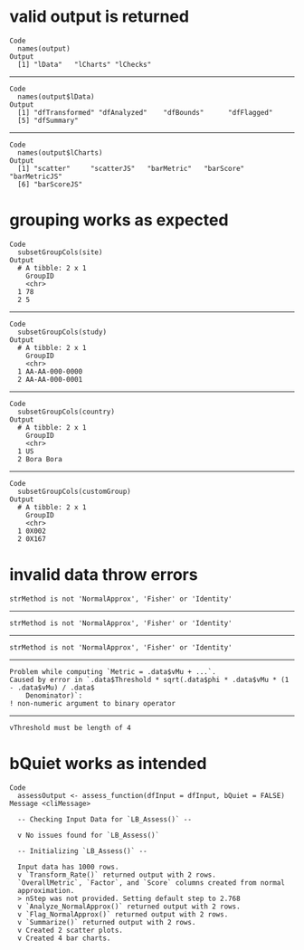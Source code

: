 # valid output is returned

    Code
      names(output)
    Output
      [1] "lData"   "lCharts" "lChecks"

---

    Code
      names(output$lData)
    Output
      [1] "dfTransformed" "dfAnalyzed"    "dfBounds"      "dfFlagged"    
      [5] "dfSummary"    

---

    Code
      names(output$lCharts)
    Output
      [1] "scatter"     "scatterJS"   "barMetric"   "barScore"    "barMetricJS"
      [6] "barScoreJS" 

# grouping works as expected

    Code
      subsetGroupCols(site)
    Output
      # A tibble: 2 x 1
        GroupID
        <chr>  
      1 78     
      2 5      

---

    Code
      subsetGroupCols(study)
    Output
      # A tibble: 2 x 1
        GroupID       
        <chr>         
      1 AA-AA-000-0000
      2 AA-AA-000-0001

---

    Code
      subsetGroupCols(country)
    Output
      # A tibble: 2 x 1
        GroupID  
        <chr>    
      1 US       
      2 Bora Bora

---

    Code
      subsetGroupCols(customGroup)
    Output
      # A tibble: 2 x 1
        GroupID
        <chr>  
      1 0X002  
      2 0X167  

# invalid data throw errors

    strMethod is not 'NormalApprox', 'Fisher' or 'Identity'

---

    strMethod is not 'NormalApprox', 'Fisher' or 'Identity'

---

    strMethod is not 'NormalApprox', 'Fisher' or 'Identity'

---

    Problem while computing `Metric = .data$vMu + ...`.
    Caused by error in `.data$Threshold * sqrt(.data$phi * .data$vMu * (1 - .data$vMu) / .data$
        Denominator)`:
    ! non-numeric argument to binary operator

---

    vThreshold must be length of 4

# bQuiet works as intended

    Code
      assessOutput <- assess_function(dfInput = dfInput, bQuiet = FALSE)
    Message <cliMessage>
      
      -- Checking Input Data for `LB_Assess()` --
      
      v No issues found for `LB_Assess()`
      
      -- Initializing `LB_Assess()` --
      
      Input data has 1000 rows.
      v `Transform_Rate()` returned output with 2 rows.
      `OverallMetric`, `Factor`, and `Score` columns created from normal
      approximation.
      > nStep was not provided. Setting default step to 2.768
      v `Analyze_NormalApprox()` returned output with 2 rows.
      v `Flag_NormalApprox()` returned output with 2 rows.
      v `Summarize()` returned output with 2 rows.
      v Created 2 scatter plots.
      v Created 4 bar charts.

